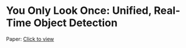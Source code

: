 # You Only Look Once: Unified, Real-Time Object Detection

Paper: [Click to view](https://www.cv-foundation.org/openaccess/content_cvpr_2016/papers/Redmon_You_Only_Look_CVPR_2016_paper.pdf)
